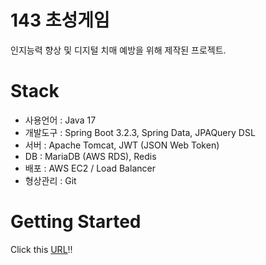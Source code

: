 # 143 초성게임

인지능력 향상 및 디지털 치매 예방을 위해 제작된 프로젝트.

# Stack

* 사용언어 : Java 17
* 개발도구 : Spring Boot 3.2.3, Spring Data, JPAQuery DSL
* 서버 : Apache Tomcat, JWT (JSON Web Token)
* DB : MariaDB (AWS RDS), Redis
* 배포 : AWS EC2 / Load Balancer
* 형상관리 :  Git

# Getting Started

Click this [URL](https://garlicbears.github.io/143quiz_frontend/)!!




